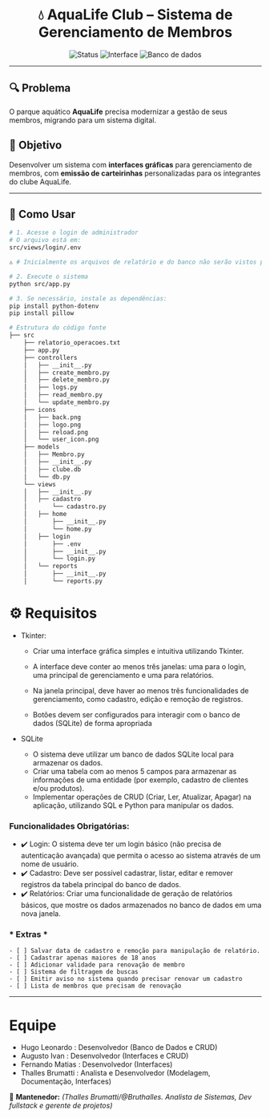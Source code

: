 <h1 align="center">💧 AquaLife Club – Sistema de Gerenciamento de Membros</h1>

<p align="center">
  <img src="https://img.shields.io/badge/status-%20finalizado-darkgreen.svg" alt="Status">
  <img src="https://img.shields.io/badge/interface-Tkinter-blue.svg" alt="Interface">
  <img src="https://img.shields.io/badge/banco-SQLite-lightblue.svg" alt="Banco de dados">
</p>

---

## 🔍 Problema
O parque aquático <strong>AquaLife</strong> precisa modernizar a gestão de seus membros, migrando para um sistema digital.

## 🎯 Objetivo
Desenvolver um sistema com <strong>interfaces gráficas</strong> para gerenciamento de membros, com <strong>emissão de carteirinhas</strong> personalizadas para os integrantes do clube AquaLife.

---

## 🚀 Como Usar

```bash
# 1. Acesse o login de administrador
# O arquivo está em:
src/views/login/.env

⚠️ # Inicialmente os arquivos de relatório e do banco não serão vistos pois eles são criados durante a execução

# 2. Execute o sistema
python src/app.py

# 3. Se necessário, instale as dependências:
pip install python-dotenv
pip install pillow

# Estrutura do código fonte
├── src
    ├── relatorio_operacoes.txt
    ├── app.py
    ├── controllers
    │   ├── __init__.py
    │   ├── create_membro.py
    │   ├── delete_membro.py
    │   ├── logs.py
    │   ├── read_membro.py
    │   └── update_membro.py
    ├── icons
    │   ├── back.png
    │   ├── logo.png
    │   ├── reload.png
    │   └── user_icon.png
    ├── models
    │   ├── Membro.py
    │   ├── __init__.py
    │   ├── clube.db
    │   └── db.py
    └── views
    │   ├── __init__.py
    │   ├── cadastro
    │       └── cadastro.py
    │   ├── home
    │       ├── __init__.py
    │       └── home.py
    │   ├── login
    │       ├── .env
    │       ├── __init__.py
    │       └── login.py
    │   └── reports
    │       ├── __init__.py
    │       └── reports.py

```
# ⚙️ Requisitos

- Tkinter:
  - Criar uma interface gráfica simples e intuitiva utilizando Tkinter.
  
  - A interface deve conter ao menos três janelas: uma para o login, uma 
principal de gerenciamento e uma para relatórios.
  - Na janela principal, deve haver ao menos três funcionalidades de 
gerenciamento, como cadastro, edição e remoção de registros.
  - Botões devem ser configurados para interagir com o banco de dados 
(SQLite) de forma apropriada

- SQLite
  - O sistema deve utilizar um banco de dados SQLite local para armazenar 
os dados.
  - Criar uma tabela com ao menos 5 campos para armazenar as informações 
de uma entidade (por exemplo, cadastro de clientes e/ou produtos).
  - Implementar operações de CRUD (Criar, Ler, Atualizar, Apagar) na 
aplicação, utilizando SQL e Python para manipular os dados.

### Funcionalidades Obrigatórias:
- ✔️ Login: O sistema deve ter um login básico (não precisa de autenticação 
avançada) que permita o acesso ao sistema através de um nome de 
usuário.
- ✔️ Cadastro: Deve ser possível cadastrar, listar, editar e remover registros da 
tabela principal do banco de dados.
- ✔️ Relatórios: Criar uma funcionalidade de geração de relatórios básicos, 
que mostre os dados armazenados no banco de dados em uma nova 
janela.

 ### * Extras *
    - [ ] Salvar data de cadastro e remoção para manipulação de relatório.
    - [ ] Cadastrar apenas maiores de 18 anos
    - [ ] Adicionar validade para renovação de membro
    - [ ] Sistema de filtragem de buscas
    - [ ] Emitir aviso no sistema quando precisar renovar um cadastro
    - [ ] Lista de membros que precisam de renovação

---

# Equipe 

- Hugo Leonardo : Desenvolvedor (Banco de Dados e CRUD)
- Augusto Ivan : Desenvolvedor (Interfaces e CRUD)
- Fernando Matias : Desenvolvedor (Interfaces)
- Thalles Brumatti : Analista e Desenvolvedor (Modelagem, Documentação, Interfaces)



🔹 **Mantenedor:** *(Thalles Brumatti/@Bruthalles. Analista de Sistemas, Dev fullstack e gerente de projetos)*
